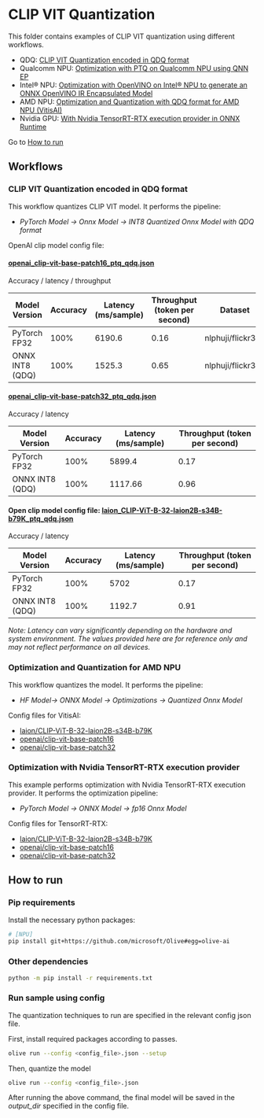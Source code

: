 # CLIP VIT Quantization
This folder contains examples of CLIP VIT quantization using different workflows.

- QDQ: [CLIP VIT Quantization encoded in QDQ format](#clip-vit-quantization-encoded-in-qdq-format)
- Qualcomm NPU: [Optimization with PTQ on Qualcomm NPU using QNN EP](./qnn/)
- Intel® NPU: [Optimization with OpenVINO on Intel® NPU to generate an ONNX OpenVINO IR Encapsulated Model](./openvino/)
- AMD NPU: [Optimization and Quantization with QDQ format for AMD NPU (VitisAI)](#optimization-and-quantization-for-amd-npu)
- Nvidia GPU: [With Nvidia TensorRT-RTX execution provider in ONNX Runtime](#optimization-with-nvidia-tensorrt-rtx-execution-provider)

Go to [How to run](#how-to-run)

## Workflows

### CLIP VIT Quantization encoded in QDQ format
This workflow quantizes CLIP VIT model. It performs the pipeline:
- *PyTorch Model -> Onnx Model -> INT8 Quantized Onnx Model with QDQ format*

OpenAI clip model config file:
#### [openai_clip-vit-base-patch16_ptq_qdq.json](openai_clip-vit-base-patch16_ptq_qdq.json)

Accuracy / latency / throughput

| Model Version         | Accuracy           | Latency (ms/sample)| Throughput (token per second)| Dataset           |
|-----------------------|--------------------|--------------------|------------------------------|-------------------|
| PyTorch FP32          | 100%               | 6190.6             | 0.16                         | nlphuji/flickr30k |
| ONNX INT8 (QDQ)       | 100%               | 1525.3             | 0.65                         | nlphuji/flickr30k |


#### [openai_clip-vit-base-patch32_ptq_qdq.json](openai_clip-vit-base-patch32_ptq_qdq.json)

Accuracy / latency

| Model Version         | Accuracy           | Latency (ms/sample)  | Throughput (token per second)|
|-----------------------|--------------------|----------------------|------------------------------|
| PyTorch FP32          | 100%               | 5899.4               | 0.17                         |
| ONNX INT8 (QDQ)       | 100%               | 1117.66              | 0.96                         |

#### Open clip model config file: [laion_CLIP-ViT-B-32-laion2B-s34B-b79K_ptq_qdq.json](laion_CLIP-ViT-B-32-laion2B-s34B-b79K_ptq_qdq.json)

Accuracy / latency

| Model Version         | Accuracy          | Latency (ms/sample)| Throughput (token per second)|
|-----------------------|-------------------|--------------------|------------------------------|
| PyTorch FP32          | 100%              | 5702               | 0.17                         |
| ONNX INT8 (QDQ)       | 100%              | 1192.7             | 0.91                         |

*Note: Latency can vary significantly depending on the hardware and system environment. The values provided here are for reference only and may not reflect performance on all devices.*

### Optimization and Quantization for AMD NPU

 This workflow quantizes the model. It performs the pipeline:
 - *HF Model-> ONNX Model -> Optimizations -> Quantized Onnx Model*

 Config files for VitisAI:
 - [laion/CLIP-ViT-B-32-laion2B-s34B-b79K](laion_CLIP-ViT-B-32-laion2B-s34B-b79K_ptq_qdq_vitis_ai.json)
 - [openai/clip-vit-base-patch16](openai_clip-vit-base-patch16_ptq_qdq_vitis_ai.json)
 - [openai/clip-vit-base-patch32](openai_clip-vit-base-patch32_ptq_qdq_vitis_ai.json)

### Optimization with Nvidia TensorRT-RTX execution provider
 This example performs optimization with Nvidia TensorRT-RTX execution provider. It performs the optimization pipeline:
 - *PyTorch Model -> ONNX Model -> fp16 Onnx Model*

 Config files for TensorRT-RTX:
 - [laion/CLIP-ViT-B-32-laion2B-s34B-b79K](laion_CLIP-ViT-B-32-laion2B-s34B-b79K_trtrtx.json)
 - [openai/clip-vit-base-patch16](openai_clip-vit-base-patch16_trtrtx.json)
 - [openai/clip-vit-base-patch32](openai_clip-vit-base-patch32_trtrtx.json)

## How to run
### Pip requirements
Install the necessary python packages:
```sh
# [NPU]
pip install git+https://github.com/microsoft/Olive#egg=olive-ai
```

### Other dependencies
```sh
python -m pip install -r requirements.txt
```

### Run sample using config

The quantization techniques to run are specified in the relevant config json file.

First, install required packages according to passes.
```sh
olive run --config <config_file>.json --setup
```

Then, quantize the model
```sh
olive run --config <config_file>.json
```

After running the above command, the final model will be saved in the *output_dir* specified in the config file.
